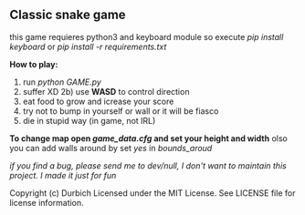 ## Classic snake game

this game requieres python3 and keyboard module
so execute *pip install keyboard* or *pip install -r requirements.txt*

**How to play:**
1) run *python GAME.py*
2) suffer XD
2b) use **WASD** to control direction
3) eat food to grow and icrease your score
4) try not to bump in yourself or wall or it will be fiasco
5) die in stupid way (in game, not IRL)

**To change map open *game_data.cfg* and set your height and width**
olso you can add walls around by set *yes* in *bounds_aroud*

*if you find a bug, please send me to dev/null, I don't want to*
*maintain this project. I made it just for fun*

Copyright (c) Durbich
Licensed under the MIT License. See LICENSE file for license information.
